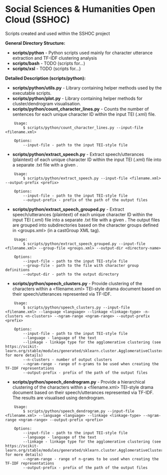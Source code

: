 # Social Sciences & Humanities Open Cloud (SSHOC) 
Scripts created and used within the SSHOC project

**General Directory Structure:**
- **scripts/python** - Python scripts used mainly for character utterance extraction and TF-IDF clustering analysis
- **scripts/bash** - TODO (scripts for...)
- **scripts/xsl** - TODO (scripts for...)

**Detailed Description (scripts/python):**

- **scripts/python/utils.py** - Library containing helper methods used by the executable scripts.
- **scripts/python/plot.py** - Library containing helper methods for cluster/dendrogram visualisation.
- **scripts/python/count_character_lines.py** - Counts the number of sentences for each unique character ID within the input TEI (.xml) file.
```
    Usage:
        $ scripts/python/count_character_lines.py --input-file <filename.xml>
        
    Options:
        --input-file - path to the input TEI-style file
```
- **scripts/python/extract_speech.py** - Extract speech/utterances (plaintext) of each unique character ID within the input TEI (.xml) file into a separate .txt file with a given <prefix>.
```
    Usage:
        $ scripts/python/extract_speech.py --input-file <filename.xml> --output-prefix <prefix>

    Options:
        --input-file - path to the input TEI-style file
        --output-prefix - prefix of the path of the output files
```
- **scripts/python/extract_speech_grouped.py** - Extract speech/utterances (plaintext) of each unique character ID within the input TEI (.xml) file into a separate .txt file with a given <prefix>. The output files are grouped into subdirectories based on the character groups defined in <groups.xml> (in a castGroup XML tag).
```
    Usage:
        $ scripts/python/extract_speech_grouped.py --input-file <filename.xml> --group-file <groups.xml> --output-dir <directory-name>
    
    Options:
        --input-file - path to the input TEI-style file
        --group-file - path to the file with character group definitions
        --output-dir - path to the output directory
```
- **scripts/python/speech_clusters.py** - Provide clustering of the characters within a <filename.xml> TEI-style drama document based on their speech/utterances represented via TF-IDF.
```
    Usage:
        $ scripts/python/speech_clusters.py --input-file <filename.xml> --language <language> --linkage <linkage-type> -n-clusters <n-clusters> --ngram-range <ngram-range> --output-prefix <prefix>
    
    Options:
        --input-file - path to the input TEI-style file
        --language - language of the text
        --linkage - linkage type for the agglomerative clustering (see https://scikit-learn.org/stable/modules/generated/sklearn.cluster.AgglomerativeClustering.html for more details)
        --n-clusters - number of output clusters
        --ngram-range - range of n-grams to be used when creating the TF-IDF representations
        --output-prefix - prefix of the path of the output files
```
- **scripts/python/speech_dendrogram.py** - Provide a hierarchical clustering of the characters within a <filename.xml> TEI-style drama document based on their speech/utterances represented via TF-IDF. The results are visualised using dendrogram.
```
    Usage:
        $ scripts/python/speech_dendrogram.py --input-file <filename.xml> --language <language> --linkage <linkage-type> --ngram-range <ngram-range> --output-prefix <prefix>

    Options:
        --input-file - path to the input TEI-style file
        --language - language of the text
        --linkage - linkage type for the agglomerative clustering (see https://scikit-learn.org/stable/modules/generated/sklearn.cluster.AgglomerativeClustering.html for more details)
        --ngram-range - range of n-grams to be used when creating the TF-IDF representations
        --output-prefix - prefix of the path of the output files


